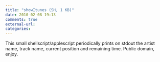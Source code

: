 ```yaml
---
title: "showItunes (SH, 1 KB)"
date: 2010-02-08 19:13
comments: true
external-url:
categories:
---
```

This small shellscript/applescript periodically prints on stdout the artist name, track name, current position and remaining time. Public domain, enjoy.
